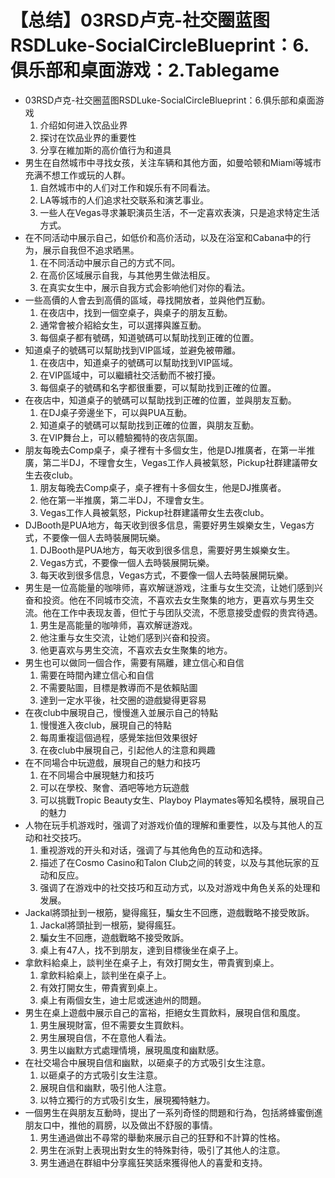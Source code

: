 # 【总结】03RSD卢克-社交圈蓝图RSDLuke-SocialCircleBlueprint：6.俱乐部和桌面游戏：2.Tablegame

-   03RSD卢克-社交圈蓝图RSDLuke-SocialCircleBlueprint：6.俱乐部和桌面游戏
    1.  介绍如何进入饮品业界
    2.  探讨在饮品业界的重要性
    3.  分享在維加斯的高价值行为和道具
-   男生在自然城市中寻找女孩，关注车辆和其他方面，如曼哈顿和Miami等城市充满不想工作或玩的人群。
    1.  自然城市中的人们对工作和娱乐有不同看法。
    2.  LA等城市的人们追求社交联系和演艺事业。
    3.  一些人在Vegas寻求兼职演员生活，不一定喜欢表演，只是追求特定生活方式。
-   在不同活动中展示自己，如低价和高价活动，以及在浴室和Cabana中的行为，展示自我但不追求晒黑。
    1.  在不同活动中展示自己的方式不同。
    2.  在高价区域展示自我，与其他男生做法相反。
    3.  在真实女生中，展示自我方式会影响他们对你的看法。
-   一些高價的人會去到高價的區域，尋找開放者，並與他們互動。
    1.  在夜店中，找到一個空桌子，與桌子的朋友互動。
    2.  通常會被介紹給女生，可以選擇與誰互動。
    3.  每個桌子都有號碼，知道號碼可以幫助找到正確的位置。
-   知道桌子的號碼可以幫助找到VIP區域，並避免被帶離。
    1.  在夜店中，知道桌子的號碼可以幫助找到VIP區域。
    2.  在VIP區域中，可以繼續社交活動而不被打擾。
    3.  每個桌子的號碼和名字都很重要，可以幫助找到正確的位置。
-   在夜店中，知道桌子的號碼可以幫助找到正確的位置，並與朋友互動。
    1.  在DJ桌子旁邊坐下，可以與PUA互動。
    2.  知道桌子的號碼可以幫助找到正確的位置，與朋友互動。
    3.  在VIP舞台上，可以體驗獨特的夜店氛圍。
-   朋友每晚去Comp桌子，桌子裡有十多個女生，他是DJ推廣者，在第一半推廣，第二半DJ，不理會女生，Vegas工作人員被氣怒，Pickup社群建議帶女生去夜club。
    1.  朋友每晚去Comp桌子，桌子裡有十多個女生，他是DJ推廣者。
    2.  他在第一半推廣，第二半DJ，不理會女生。
    3.  Vegas工作人員被氣怒，Pickup社群建議帶女生去夜club。
-   DJBooth是PUA地方，每天收到很多信息，需要好男生娛樂女生，Vegas方式，不要像一個人去時裝展開玩樂。
    1.  DJBooth是PUA地方，每天收到很多信息，需要好男生娛樂女生。
    2.  Vegas方式，不要像一個人去時裝展開玩樂。
    3.  每天收到很多信息，Vegas方式，不要像一個人去時裝展開玩樂。
-   男生是一位高能量的咖啡师，喜欢解谜游戏，注重与女生交流，让她们感到兴奋和投资。他在不同城市交流，不喜欢去女生聚集的地方，更喜欢与男生交流。他在工作中表现友善，但忙于与团队交流，不愿意接受虚假的贵宾待遇。
    1.  男生是高能量的咖啡师，喜欢解谜游戏。
    2.  他注重与女生交流，让她们感到兴奋和投资。
    3.  他更喜欢与男生交流，不喜欢去女生聚集的地方。
-   男生也可以做同一個合作，需要有隔離，建立信心和自信
    1.  需要在時間內建立信心和自信
    2.  不需要貼圖，目標是教導而不是依賴貼圖
    3.  達到一定水平後，社交圈的遊戲變得更容易
-   在夜club中展現自己，慢慢進入並展示自己的特點
    1.  慢慢進入夜club，展現自己的特點
    2.  每周重複這個過程，感覺笨拙但效果很好
    3.  在夜club中展現自己，引起他人的注意和興趣
-   在不同場合中玩遊戲，展現自己的魅力和技巧
    1.  在不同場合中展現魅力和技巧
    2.  可以在學校、聚會、酒吧等地方玩遊戲
    3.  可以挑戰Tropic Beauty女生、Playboy Playmates等知名模特，展現自己的魅力
-   人物在玩手机游戏时，强调了对游戏价值的理解和重要性，以及与其他人的互动和社交技巧。
    1.  重视游戏的开头和对话，强调了与其他角色的互动和选择。
    2.  描述了在Cosmo Casino和Talon Club之间的转变，以及与其他玩家的互动和反应。
    3.  强调了在游戏中的社交技巧和互动方式，以及对游戏中角色关系的处理和发展。
-   Jackal將頭扯到一根筋，變得瘋狂，騙女生不回應，遊戲戰略不接受敗訴。
    1.  Jackal將頭扯到一根筋，變得瘋狂。
    2.  騙女生不回應，遊戲戰略不接受敗訴。
    3.  桌上有47人，找不到朋友，達到目標後坐在桌子上。
-   拿飲料給桌上，談判坐在桌子上，有效打開女生，帶貴賓到桌上。
    1.  拿飲料給桌上，談判坐在桌子上。
    2.  有效打開女生，帶貴賓到桌上。
    3.  桌上有兩個女生，迪士尼或迷迪州的問題。
-   男生在桌上遊戲中展示自己的富裕，拒絕女生買飲料，展現自信和風度。
    1.  男生展現財富，但不需要女生買飲料。
    2.  男生展現自信，不在意他人看法。
    3.  男生以幽默方式處理情境，展現風度和幽默感。
-   在社交場合中展現自信和幽默，以砸桌子的方式吸引女生注意。
    1.  以砸桌子的方式吸引女生注意。
    2.  展現自信和幽默，吸引他人注意。
    3.  以特立獨行的方式吸引女生，展現獨特魅力。
-   一個男生在與朋友互動時，提出了一系列奇怪的問題和行為，包括將蜂蜜倒進朋友口中，推他的肩膀，以及做出不舒服的事情。
    1.  男生通過做出不尋常的舉動來展示自己的狂野和不計算的性格。
    2.  男生在派對上表現出對女生的特殊對待，吸引了其他人的注意。
    3.  男生通過在群組中分享瘋狂笑話來獲得他人的喜愛和支持。